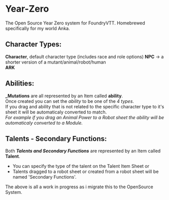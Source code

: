# Year-Zero

The Open Source Year Zero system for FoundryVTT. Homebrewed specifically for my world Anka.

## Character Types:

**Character**, default character type (includes race and role options)
**NPC** -> a shorter version of a mutant/animal/robot/human \
**ARK**

## Abilities:

**_Mutations** are all represented by an Item called **ability**.\
Once created you can set the _ability_ to be one of the _4 types_.\
If you drag and ability that is not related to the specific character type to it's sheet it will be automaticaly converted to match.\
_For example if you drag an Animal Power to a Robot sheet the ability will be automaticaly converted to a Module._

## Talents - Secondary Functions:

Both **_Talents and Secondary Functions_** are represented by an Item called **Talent**.

-   You can specify the type of the talent on the Talent Item Sheet or
-   Talents dragged to a robot sheet or created from a robot sheet will be named 'Secondary Functions'.

The above is all a work in progress as i migrate this to the OpenSource System.